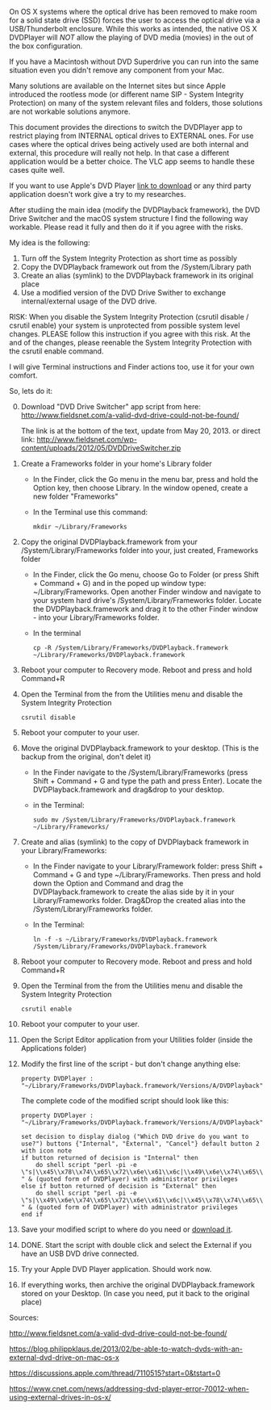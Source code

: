 

On OS X systems where the optical drive has been removed to make room for a solid state drive (SSD) forces the user to access the optical drive via a USB/Thunderbolt enclosure. While this works as intended, the native OS X DVDPlayer will *NOT* allow the playing of DVD media (movies) in the out of the box configuration.

If you have a Macintosh without DVD Superdrive you can run into the same situation even you didn't remove any component from your Mac.

Many solutions are available on the Internet sites but since Apple introduced the rootless mode (or different name SIP - System Integrity Protection) on many of the system relevant files and folders, those solutions are not workable solutions anymore.

This document provides the directions to switch the DVDPlayer app to restrict playing from INTERNAL optical drives to EXTERNAL ones. For use cases where the optical drives being actively used are both internal and external, this procedure will really not help. In that case a different application would be a better choice. The VLC app seems to handle these cases quite well.

If you want to use Apple's DVD Player [link to download](https://github.com/fehervaria/DVDDriveSwitcher_macOS/blob/master/DVDPlayerApp.zip)  or any third party application doesn't work give a try to my researches.

After studiing the main idea (modify the DVDPlayback framework), the DVD Drive Switcher and the macOS system structure I find the following way workable. Please read it fully and then do it if you agree with the risks.

My idea is the following:

1. Turn off the System Integrity Protection as short time as possibly
2. Copy the DVDPlayback framework out from the /System/Library path 
3. Create an alias (symlink) to the DVDPlayback framework in its original place
4. Use a modified version of the DVD Drive Swither to exchange internal/external usage of the DVD drive.

RISK: When you disable the System Integrity Protection (csrutil disable / csrutil enable) your system is unprotected from possible system level changes. PLEASE follow this instruction if you agree with this risk. At the and of the changes, please reenable the System Integrity Protection with the csrutil enable command.

I will give Terminal instructions and Finder actions too, use it for your own comfort.

So, lets do it:

0. Download "DVD Drive Switcher" app script from here: http://www.fieldsnet.com/a-valid-dvd-drive-could-not-be-found/

   The link is at the bottom of the text, update from May 20, 2013. 
   or direct link: http://www.fieldsnet.com/wp-content/uploads/2012/05/DVDDriveSwitcher.zip


1. Create a Frameworks folder in your home's Library folder

   * In the Finder, click the Go menu in the menu bar, press and hold the Option key, then choose Library. In the window opened, create a new folder "Frameworks"

   * In the Terminal use this command: 

     ```
     mkdir ~/Library/Frameworks
     ```

2. Copy the original DVDPlayback.framework from your /System/Library/Frameworks folder into your, just created, Frameworks folder

   * In the Finder, click the Go menu, choose Go to Folder (or press Shift + Command + G) and in the poped up window type: ~/Library/Frameworks. Open another Finder window and navigate to your system hard drive's /System/Library/Frameworks folder. Locate the DVDPlayback.framework and drag it to the other Finder window - into your Library/Frameworks folder.

   * In the terminal

     ```
     cp -R /System/Library/Frameworks/DVDPlayback.framework ~/Library/Frameworks/DVDPlayback.framework
     ```

3. Reboot your computer to Recovery mode. Reboot and press and hold Command+R

4. Open the Terminal from the from the Utilities menu and disable the System Integrity Protection

   ```
   csrutil disable
   ```

5. Reboot your computer to your user.

6. Move the original DVDPlayback.framework to your desktop. (This is the backup from the original, don't delet it)

   * In the Finder navigate to the /System/Library/Frameworks (press Shift + Command + G and type the path and press Enter). Locate the DVDPlayback.framework and drag&drop to your desktop.

   * in the Terminal:

     ```
     sudo mv /System/Library/Frameworks/DVDPlayback.framework ~/Library/Frameworks/
     ```

7. Create and alias (symlink) to the copy of DVDPlayback framework in your Library/Frameworks:

   * In the Finder navigate to your Library/Framework folder: press Shift + Command + G and type ~/Library/Frameworks. Then press and hold down the Option and Command and drag the DVDPlayback.framework to create the alias side by it in your Library/Frameworks folder. Drag&Drop the created alias into the /System/Library/Frameworks folder.

   * In the Terminal:

     ```
     ln -f -s ~/Library/Frameworks/DVDPlayback.framework /System/Library/Frameworks/DVDPlayback.framework
     ```

8. Reboot your computer to Recovery mode. Reboot and press and hold Command+R

9. Open the Terminal from the from the Utilities menu and disable the System Integrity Protection

   ```
   csrutil enable
   ```

10. Reboot your computer to your user.

11. Open the Script Editor application from your Utilities folder (inside the Applications folder)

12. Modify the first line of the script - but don't change anything else:

    ```
    property DVDPlayer : "~/Library/Frameworks/DVDPlayback.framework/Versions/A/DVDPlayback"
    ```
    The complete code of the modified script should look like this:

    ```
    property DVDPlayer : "~/Library/Frameworks/DVDPlayback.framework/Versions/A/DVDPlayback"

    set decision to display dialog ("Which DVD drive do you want to use?") buttons {"Internal", "External", "Cancel"} default button 2 with icon note
    if button returned of decision is "Internal" then
        do shell script "perl -pi -e \"s|\\x45\\x78\\x74\\x65\\x72\\x6e\\x61\\x6c|\\x49\\x6e\\x74\\x65\\x72\\x6e\\x61\\x6c|g\" " & (quoted form of DVDPlayer) with administrator privileges
    else if button returned of decision is "External" then
        do shell script "perl -pi -e \"s|\\x49\\x6e\\x74\\x65\\x72\\x6e\\x61\\x6c|\\x45\\x78\\x74\\x65\\x72\\x6e\\x61\\x6c|g\" " & (quoted form of DVDPlayer) with administrator privileges
    end if
    ```

13. Save your modified script to where do you need or [download it](https://github.com/fehervaria/DVDDriveSwitcher_macOS/blob/master/DVDDriveSwitcher.zip).

14. DONE. Start the script with double click and select the External if you have an USB DVD drive connected.

15. Try your Apple DVD Player application. Should work now.

16. If everything works, then archive the original DVDPlayback.framework stored on your Desktop. (In case you need, put it back to the original place)



Sources:

http://www.fieldsnet.com/a-valid-dvd-drive-could-not-be-found/

https://blog.philippklaus.de/2013/02/be-able-to-watch-dvds-with-an-external-dvd-drive-on-mac-os-x

https://discussions.apple.com/thread/7110515?start=0&tstart=0

https://www.cnet.com/news/addressing-dvd-player-error-70012-when-using-external-drives-in-os-x/
